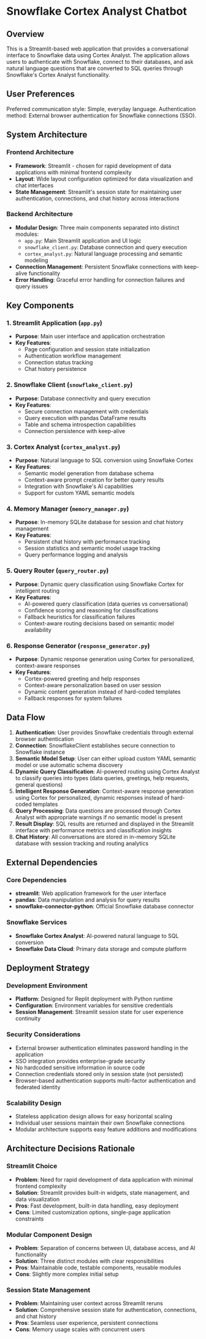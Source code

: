 # Snowflake Cortex Analyst Chatbot

## Overview

This is a Streamlit-based web application that provides a conversational interface to Snowflake data using Cortex Analyst. The application allows users to authenticate with Snowflake, connect to their databases, and ask natural language questions that are converted to SQL queries through Snowflake's Cortex Analyst functionality.

## User Preferences

Preferred communication style: Simple, everyday language.
Authentication method: External browser authentication for Snowflake connections (SSO).

## System Architecture

### Frontend Architecture
- **Framework**: Streamlit - chosen for rapid development of data applications with minimal frontend complexity
- **Layout**: Wide layout configuration optimized for data visualization and chat interfaces
- **State Management**: Streamlit's session state for maintaining user authentication, connections, and chat history across interactions

### Backend Architecture
- **Modular Design**: Three main components separated into distinct modules:
  - `app.py`: Main Streamlit application and UI logic
  - `snowflake_client.py`: Database connection and query execution
  - `cortex_analyst.py`: Natural language processing and semantic modeling
- **Connection Management**: Persistent Snowflake connections with keep-alive functionality
- **Error Handling**: Graceful error handling for connection failures and query issues

## Key Components

### 1. Streamlit Application (`app.py`)
- **Purpose**: Main user interface and application orchestration
- **Key Features**:
  - Page configuration and session state initialization
  - Authentication workflow management
  - Connection status tracking
  - Chat history persistence

### 2. Snowflake Client (`snowflake_client.py`)
- **Purpose**: Database connectivity and query execution
- **Key Features**:
  - Secure connection management with credentials
  - Query execution with pandas DataFrame results
  - Table and schema introspection capabilities
  - Connection persistence with keep-alive

### 3. Cortex Analyst (`cortex_analyst.py`)
- **Purpose**: Natural language to SQL conversion using Snowflake Cortex
- **Key Features**:
  - Semantic model generation from database schema
  - Context-aware prompt creation for better query results
  - Integration with Snowflake's AI capabilities
  - Support for custom YAML semantic models

### 4. Memory Manager (`memory_manager.py`)
- **Purpose**: In-memory SQLite database for session and chat history management
- **Key Features**:
  - Persistent chat history with performance tracking
  - Session statistics and semantic model usage tracking
  - Query performance logging and analysis

### 5. Query Router (`query_router.py`)
- **Purpose**: Dynamic query classification using Snowflake Cortex for intelligent routing
- **Key Features**:
  - AI-powered query classification (data queries vs conversational)
  - Confidence scoring and reasoning for classifications
  - Fallback heuristics for classification failures
  - Context-aware routing decisions based on semantic model availability

### 6. Response Generator (`response_generator.py`)
- **Purpose**: Dynamic response generation using Cortex for personalized, context-aware responses
- **Key Features**:
  - Cortex-powered greeting and help responses
  - Context-aware personalization based on user session
  - Dynamic content generation instead of hard-coded templates
  - Fallback responses for system failures

## Data Flow

1. **Authentication**: User provides Snowflake credentials through external browser authentication
2. **Connection**: SnowflakeClient establishes secure connection to Snowflake instance
3. **Semantic Model Setup**: User can either upload custom YAML semantic model or use automatic schema discovery
4. **Dynamic Query Classification**: AI-powered routing using Cortex Analyst to classify queries into types (data queries, greetings, help requests, general questions)
5. **Intelligent Response Generation**: Context-aware response generation using Cortex for personalized, dynamic responses instead of hard-coded templates
6. **Query Processing**: Data questions are processed through Cortex Analyst with appropriate warnings if no semantic model is present
7. **Result Display**: SQL results are returned and displayed in the Streamlit interface with performance metrics and classification insights
8. **Chat History**: All conversations are stored in in-memory SQLite database with session tracking and routing analytics

## External Dependencies

### Core Dependencies
- **streamlit**: Web application framework for the user interface
- **pandas**: Data manipulation and analysis for query results
- **snowflake-connector-python**: Official Snowflake database connector

### Snowflake Services
- **Snowflake Cortex Analyst**: AI-powered natural language to SQL conversion
- **Snowflake Data Cloud**: Primary data storage and compute platform

## Deployment Strategy

### Development Environment
- **Platform**: Designed for Replit deployment with Python runtime
- **Configuration**: Environment variables for sensitive credentials
- **Session Management**: Streamlit session state for user experience continuity

### Security Considerations
- External browser authentication eliminates password handling in the application
- SSO integration provides enterprise-grade security
- No hardcoded sensitive information in source code
- Connection credentials stored only in session state (not persisted)
- Browser-based authentication supports multi-factor authentication and federated identity

### Scalability Design
- Stateless application design allows for easy horizontal scaling
- Individual user sessions maintain their own Snowflake connections
- Modular architecture supports easy feature additions and modifications

## Architecture Decisions Rationale

### Streamlit Choice
- **Problem**: Need for rapid development of data application with minimal frontend complexity
- **Solution**: Streamlit provides built-in widgets, state management, and data visualization
- **Pros**: Fast development, built-in data handling, easy deployment
- **Cons**: Limited customization options, single-page application constraints

### Modular Component Design
- **Problem**: Separation of concerns between UI, database access, and AI functionality
- **Solution**: Three distinct modules with clear responsibilities
- **Pros**: Maintainable code, testable components, reusable modules
- **Cons**: Slightly more complex initial setup

### Session State Management
- **Problem**: Maintaining user context across Streamlit reruns
- **Solution**: Comprehensive session state for authentication, connections, and chat history
- **Pros**: Seamless user experience, persistent connections
- **Cons**: Memory usage scales with concurrent users